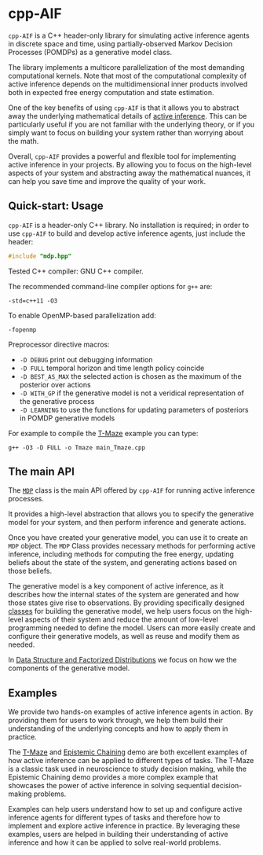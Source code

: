 # cpp-AIF
``cpp-AIF`` is a C++ header-only library for simulating active inference agents in
discrete space and time, using partially-observed Markov Decision Processes
(POMDPs) as a generative model class.

The library implements a multicore parallelization of the most demanding computational kernels. Note that most of the computational complexity of active inference depends on the multidimensional inner products involved both in expected free energy computation and state estimation.

One of the key benefits of using ``cpp-AIF`` is that it allows you to abstract away the underlying mathematical details of [active inference](doc/active_inference.md). This can be particularly useful if you are not familiar with the underlying theory, or if you simply want to focus on building your system rather than worrying about the math.

Overall, ``cpp-AIF`` provides a powerful and flexible tool for implementing active inference in your projects. By allowing you to focus on the high-level aspects of your system and abstracting away the mathematical nuances, it can help you save time and improve the quality of your work.

<!--
realizzare un tutorial così? https://pymdp-rtd.readthedocs.io/en/latest/notebooks/active_inference_from_scratch.html

poi c'è quest'altro tutorial https://pymdp-rtd.readthedocs.io/en/latest/notebooks/using_the_agent_class.html

aggiungere una cosa così in mdp class? https://pymdp-rtd.readthedocs.io/en/latest/notebooks/pymdp_fundamentals.html#constructing-factorized-distributions-with-object-arrays
-->

## Quick-start: Usage
``cpp-AIF`` is a header-only C++ library. No installation is required; in order to use ``cpp-AIF`` to build and develop active inference agents, just include the header:

```c++
#include "mdp.hpp"
```

Tested C++ compiler: GNU C++ compiler.

The recommended command-line compiler options for `g++` are:

`-std=c++11 -O3`

To enable OpenMP-based parallelization add:

`-fopenmp`

Preprocessor directive macros:
- `-D DEBUG` print out debugging information
- `-D FULL` temporal horizon and time length policy coincide
- `-D BEST_AS_MAX` the selected action is chosen as the maximum of the posterior over actions
- `-D WITH_GP` if the generative model is not a veridical representation of the generative process
- `-D LEARNING` to use the functions for updating parameters of posteriors in POMDP generative models

For example to compile the [T-Maze](doc/tmaze_doc/tmaze.md) example you can type:

`g++ -O3 -D FULL -o Tmaze main_Tmaze.cpp`

## The main API

The [`MDP`](doc/mdp_class.md) class is the main API offered by ``cpp-AIF`` for running active inference processes.

It provides a high-level abstraction that allows you to specify the generative model for your system, and then perform inference and generate actions.

Once you have created your generative model, you can use it to create an `MDP` object. The `MDP` Class provides necessary methods for performing active inference, including methods for computing the free energy, updating beliefs about the state of the system, and generating actions based on those beliefs.

The generative model is a key component of active inference, as it describes how the internal states of the system are generated and how those states give rise to observations. By providing specifically designed [classes](doc/generative_model_classes.md) for building the generative model, we help users focus on the high-level aspects of their system and reduce the amount of low-level programming needed to define the model. Users can more easily create and configure their generative models, as well as reuse and modify them as needed.

In [Data Structure and Factorized Distributions](doc/data_structure.md) we focus on how we the components of the generative model.

## Examples

We provide two hands-on examples of active inference agents in action. By providing them for users to work through, we help them build their understanding of the underlying concepts and how to apply them in practice.

The [T-Maze](doc/tmaze_doc/tmaze.md) and [Epistemic Chaining](doc/cue_chaining_doc/cue_chaining.md) demo are both excellent examples of how active inference can be applied to different types of tasks. The T-Maze is a classic task used in neuroscience to study decision making, while the Epistemic Chaining demo provides a more complex example that showcases the power of active inference in solving sequential decision-making problems.

Examples can help users understand how to set up and configure active inference agents for different types of tasks and therefore how to implement and explore active inference in practice. By leveraging these examples, users are helped in building their understanding of active inference and how it can be applied to solve real-world problems.

